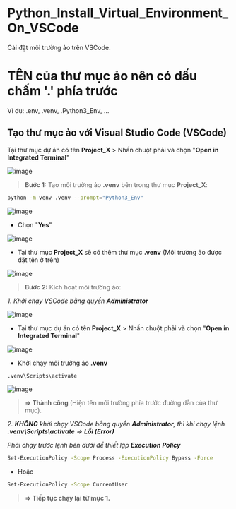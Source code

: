 # Python_Install_Virtual_Environment_On_VSCode
Cài đặt môi trường ảo trên VSCode.

# TÊN của thư mục ảo nên có dấu chấm '.' phía trước
Ví dụ: .env, .venv, .Python3_Env, ...

## Tạo thư mục ảo với Visual Studio Code (VSCode)
Tại thư mục dự án có tên **Project_X** > Nhấn chuột phải và chọn "**Open in Integrated Terminal**"

![image](https://github.com/user-attachments/assets/79cc8b73-6edb-45c6-bc24-ff64df4b6b16)

> **Bước 1:** Tạo môi trường ảo **.venv** bên trong thư mục **Project_X**:
```bash
python -m venv .venv --prompt="Python3_Env"
```

![image](https://github.com/user-attachments/assets/bc98525a-4941-4878-9638-0fcbb15be13d)

- Chọn "**Yes**"

![image](https://github.com/user-attachments/assets/b2ba48a2-8450-4562-be6f-a777ba6b03fc)

- Tại thư mục **Project_X** sẽ có thêm thư mục **.venv** (Môi trường ảo được đặt tên ở trên)

![image](https://github.com/user-attachments/assets/a8416fd0-894d-49b9-a42c-01183a6573c6)

> **Bước 2:** Kích hoạt môi trường ảo:

_1. Khởi chạy VSCode bằng quyền **Administrator**_

![image](https://github.com/user-attachments/assets/e75f643f-0128-4c57-b1d7-8f8f134eb328)

- Tại thư mục dự án có tên **Project_X** > Nhấn chuột phải và chọn "**Open in Integrated Terminal**"

![image](https://github.com/user-attachments/assets/79cc8b73-6edb-45c6-bc24-ff64df4b6b16)

- Khởi chạy môi trường ảo **.venv**
```bash
.venv\Scripts\activate
```

![image](https://github.com/user-attachments/assets/522d06ac-5bf4-4e65-b750-b19e8c8ad979)

> **=> Thành công** (Hiện tên môi trường phía trước đường dẫn của thư mục).

_2. **KHÔNG** khởi chạy VSCode bằng quyền **Administrator**, thì khi chạy lệnh **.venv\Scripts\activate** => **Lỗi (Error)**_

_Phải chạy trước lệnh bên dưới để thiết lập **Execution Policy**_
```bash
Set-ExecutionPolicy -Scope Process -ExecutionPolicy Bypass -Force
```
- Hoặc
```bash
Set-ExecutionPolicy -Scope CurrentUser
```
> **=> Tiếp tục chạy lại từ mục 1.**
